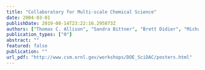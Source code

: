 ```yaml
---
title: "Collaboratory for Multi-scale Chemical Science"
date: 2004-03-01
publishDate: 2019-08-14T23:22:16.295073Z
authors: ["Thomas C. Allison", "Sandra Bittner", "Brett Didier", "Michael Frenklach", "Jr. William H. Green", "Darrian Hale", "Mihael F. Hategan-Marandiuc", "Carina Lansing", "Gregor von Laszewski", "David Leahy", "James D. Myers", "Michael Minkoff", "David Montoya", "Luwi Oluwole", "Carmen Pancerella", "Reinhardt Pinzon", "William Pitz", "Larry Rahn", "Jane Riese", "Branko Ruscic", "Karen Schuchardt", "Albert F. Wagner", "Theresa Windus", "Christine Yang", "Ginger Young"]
publication_types: ["0"]
abstract: ""
featured: false
publication: ""
url_pdf: "http://www.csm.ornl.gov/workshops/DOE_SciDAC/posters.html"
---
```


